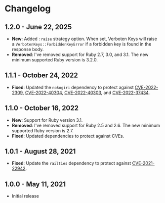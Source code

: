 # Changelog

## 1.2.0 - June 22, 2025

* **New**: Added `:raise` strategy option. When set, Verboten Keys will raise a `VerbotenKeys::ForbiddenKeyError` if a forbidden key is found in the response body.
* **Removed**: I've removed support for Ruby 2.7, 3.0, and 3.1. The new minimum supported Ruby version is 3.2.0.

## 1.1.1 - October 24, 2022

* **Fixed**: Updated the `nokogiri` dependency to protect against [CVE-2022-2309](https://nvd.nist.gov/vuln/detail/CVE-2022-2309), [CVE-2022-40304](https://nvd.nist.gov/vuln/detail/CVE-2022-40304), [CVE-2022-40303](https://nvd.nist.gov/vuln/detail/CVE-2022-40303), and [CVE-2022-37434](https://ubuntu.com/security/CVE-2022-37434).

## 1.1.0 - October 16, 2022

* **New**: Support for Ruby version 3.1.
* **Removed**: I've removed support for Ruby 2.5 and 2.6. The new minimum supported Ruby version is 2.7.
* **Fixed**: Updated dependencies to protect against CVEs.

## 1.0.1 - August 28, 2021

* **Fixed**: Update the `railties` dependency to protect against [CVE-2021-22942](https://discuss.rubyonrails.org/t/cve-2021-22942-possible-open-redirect-in-host-authorization-middleware/78722).

## 1.0.0 - May 11, 2021

* Initial release
